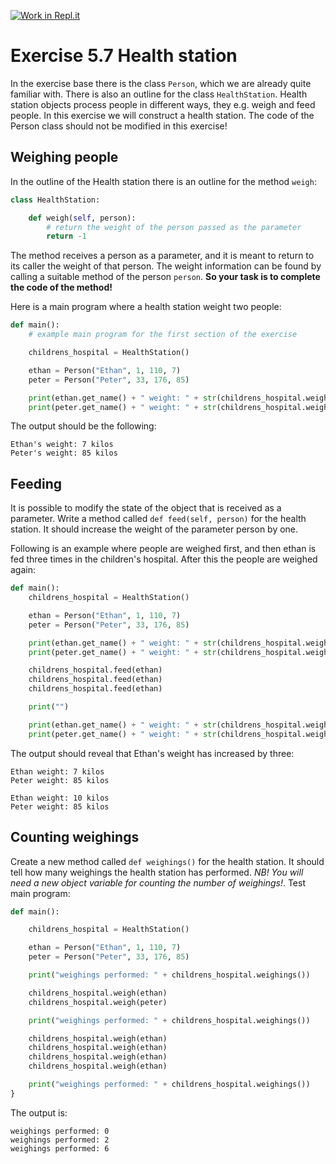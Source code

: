 [![Work in Repl.it](https://classroom.github.com/assets/work-in-replit-14baed9a392b3a25080506f3b7b6d57f295ec2978f6f33ec97e36a161684cbe9.svg)](https://classroom.github.com/online_ide?assignment_repo_id=4490524&assignment_repo_type=AssignmentRepo)
# Exercise 5.7 Health station

In the exercise base there is the class `Person`, which we are already quite familiar with. There is also an outline for the class `HealthStation`. Health station objects process people in different ways, they e.g. weigh and feed people. In this exercise we will construct a health station. The code of the Person class should not be modified in this exercise!

## Weighing people

In the outline of the Health station there is an outline for the method `weigh`:

```python
class HealthStation:

    def weigh(self, person):
        # return the weight of the person passed as the parameter
        return -1
```

The method receives a person as a parameter, and it is meant to return to its caller the weight of that person. The weight information can be found by calling a suitable method of the person `person`. **So your task is to complete the code of the method!**

Here is a main program where a health station weight two people:
```python
def main():
    # example main program for the first section of the exercise

    childrens_hospital = HealthStation()

    ethan = Person("Ethan", 1, 110, 7)
    peter = Person("Peter", 33, 176, 85)

    print(ethan.get_name() + " weight: " + str(childrens_hospital.weigh(ethan)) + " kilos")
    print(peter.get_name() + " weight: " + str(childrens_hospital.weigh(peter)) + " kilos")

```

The output should be the following:

```plaintext
Ethan's weight: 7 kilos
Peter's weight: 85 kilos
```

## Feeding

It is possible to modify the state of the object that is received as a parameter. Write a method called `def feed(self, person)` for the health station. It should increase the weight of the parameter person by one.

Following is an example where people are weighed first, and then ethan is fed three times in the children's hospital. After this the people are weighed again:

```python
def main():
    childrens_hospital = HealthStation()

    ethan = Person("Ethan", 1, 110, 7)
    peter = Person("Peter", 33, 176, 85)

    print(ethan.get_name() + " weight: " + str(childrens_hospital.weigh(ethan)) + " kilos")
    print(peter.get_name() + " weight: " + str(childrens_hospital.weigh(peter)) + " kilos")

    childrens_hospital.feed(ethan)
    childrens_hospital.feed(ethan)
    childrens_hospital.feed(ethan)

    print("")

    print(ethan.get_name() + " weight: " + str(childrens_hospital.weigh(ethan)) + " kilos")
    print(peter.get_name() + " weight: " + str(childrens_hospital.weigh(peter)) + " kilos")
```

The output should reveal that Ethan's weight has increased by three:

```plaintext
Ethan weight: 7 kilos
Peter weight: 85 kilos

Ethan weight: 10 kilos
Peter weight: 85 kilos
```

## Counting weighings



Create a new method called `def weighings()` for the health station. It should tell how many weighings the health station has performed. *NB! You will need a new object variable for counting the number of weighings!*. Test main program:

```python
def main():

    childrens_hospital = HealthStation()

    ethan = Person("Ethan", 1, 110, 7)
    peter = Person("Peter", 33, 176, 85)

    print("weighings performed: " + childrens_hospital.weighings())

    childrens_hospital.weigh(ethan)
    childrens_hospital.weigh(peter)

    print("weighings performed: " + childrens_hospital.weighings())

    childrens_hospital.weigh(ethan)
    childrens_hospital.weigh(ethan)
    childrens_hospital.weigh(ethan)
    childrens_hospital.weigh(ethan)

    print("weighings performed: " + childrens_hospital.weighings())
}
```

The output is:

```plaintext
weighings performed: 0
weighings performed: 2
weighings performed: 6
```
